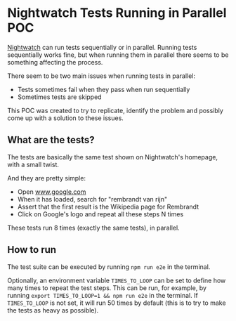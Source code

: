 # Nightwatch Tests Running in Parallel POC

[Nightwatch](http://nightwatchjs.org/) can run tests sequentially or in parallel. Running tests sequentially works fine, but when running them in parallel there seems to be something affecting the process.

There seem to be two main issues when running tests in parallel:

- Tests sometimes fail when they pass when run sequentially
- Sometimes tests are skipped

This POC was created to try to replicate, identify the problem and possibly come up with a solution to these issues.

## What are the tests?

The tests are basically the same test shown on Nightwatch's homepage, with a small twist.

And they are pretty simple:
- Open www.google.com
- When it has loaded, search for "rembrandt van rijn"
- Assert that the first result is the Wikipedia page for Rembrandt
- Click on Google's logo and repeat all these steps N times

These tests run 8 times (exactly the same tests), in parallel.

## How to run

The test suite can be executed by running `npm run e2e` in the terminal.

Optionally, an environment variable `TIMES_TO_LOOP` can be set to define how many times to repeat the test steps. This can be run, for example, by running `export TIMES_TO_LOOP=1 && npm run e2e` in the terminal. If `TIMES_TO_LOOP` is not set, it will run 50 times by default (this is to try to make the tests as heavy as possible).
